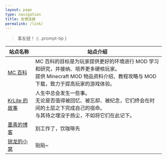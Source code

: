 ```yaml
---
layout: page
type: navigation
title: 友情连接
permalink: /link/
---
```


> 事友链！
 {: .prompt-tip }


| 站点名称                                    | 站点介绍                                                                                                                                                                  |
| ------------------------------------------- | ------------------------------------------------------------------------------------------------------------------------------------------------------------------------- |
| [MC 百科](https://mcmod.cn)                 | MC 百科的目标是为玩家提供更好的环境进行 MOD 学习和研究，并接纳、培养更多硬核玩家。<br /> 提供 Minecraft MOD 物品资料介绍、教程攻略与 MOD 下载，致力于提高玩家的游戏体验。 |
| [KrLite 的故事](https://krlite.github.io)   | 人生中总会发生一些事。<br /> 无论是否值得被回忆、被忘却、被纪念，它们终会在时间的土层之下完成自己的宿命。<br /> 与其待之埋没于扬尘，不如将它们在此记下。                  |
| [墨青的博客](https://blackcyan07.github.io) | 别工作了，饮咖啡先                                                                                                                                                        |
| [锐龙的小窝](https://blog.sharpice.top)     | 贴贴~                                                                                                                                                                     |
